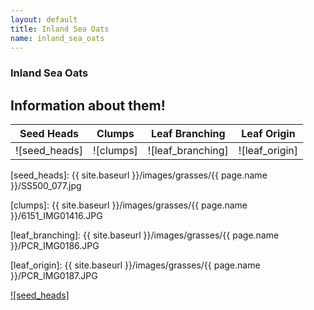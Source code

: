 ```yaml
---
layout: default
title: Inland Sea Oats
name: inland_sea_oats
---
```

### Inland Sea Oats

## Information about them!

Seed Heads | Clumps | Leaf Branching | Leaf Origin
--- | --- | --- | ---
![seed_heads] | ![clumps] | ![leaf_branching] | ![leaf_origin]


[seed_heads]: {{ site.baseurl }}/images/grasses/{{ page.name }}/SS500_077.jpg

[clumps]: {{ site.baseurl }}/images/grasses/{{ page.name }}/6151_IMG01416.JPG

[leaf_branching]: {{ site.baseurl }}/images/grasses/{{ page.name }}/PCR_IMG0186.JPG

[leaf_origin]: {{ site.baseurl }}/images/grasses/{{ page.name }}/PCR_IMG0187.JPG


[![seed_heads]](http://www.wildflower.org/gallery/result.php?id_image=19376)
